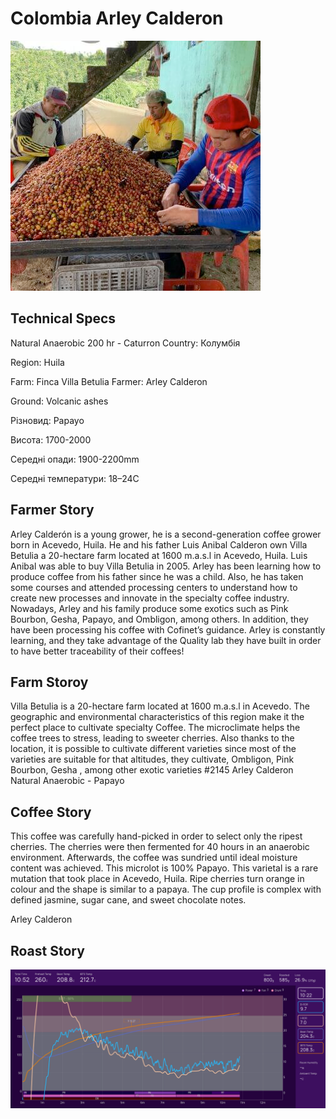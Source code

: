 # Colombia Arley Calderon

![img.png](huila_finca-villa-betulia.png)

## Technical Specs

Natural Anaerobic 200 hr - Caturron
Country: Колумбія

Region: Huila

Farm: Finca Villa Betulia
Farmer: Arley Calderon

Ground: Volcanic ashes

Різновид: Papayo

Висота: 1700-2000

Середні опади: 1900-2200mm

Середні температури: 18–24С

## Farmer Story

Arley Calderón is a young grower, he is a second-generation coffee grower born in Acevedo, Huila. He and his father Luis
Anibal Calderon own Villa Betulia a 20-hectare farm located at 1600 m.a.s.l in Acevedo, Huila. Luis Anibal was able to
buy Villa Betulia in 2005. Arley has been learning how to produce coffee from his father since he was a child. Also, he
has taken some courses and attended processing centers to understand how to create new processes and innovate in the
specialty coffee industry. Nowadays, Arley and his family produce some exotics such as Pink Bourbon, Gesha, Papayo, and
Ombligon, among others. In addition, they have been processing his coffee with Cofinet’s guidance. Arley is constantly
learning, and they take advantage of the Quality lab they have built in order to have better traceability of their
coffees!

## Farm Storoy

Villa Betulia is a 20-hectare farm located at 1600 m.a.s.l in Acevedo. The geographic and environmental characteristics
of this region make it the perfect place to cultivate specialty Coffee. The microclimate helps the coffee trees to
stress, leading to sweeter cherries. Also thanks to the location, it is possible to cultivate different varieties since
most of the varieties are suitable for that altitudes, they cultivate, Ombligon, Pink Bourbon, Gesha , among other
exotic varieties
#2145
Arley Calderon
Natural Anaerobic - Papayo

## Coffee Story

This coffee was carefully hand-picked in order to select only the ripest cherries. The cherries were then fermented for
40 hours in an anaerobic environment. Afterwards, the coffee was sundried until ideal moisture content was achieved.
This microlot is 100% Papayo. This varietal is a rare mutation that took place in Acevedo, Huila. Ripe cherries turn
orange in colour and the shape is similar to a papaya. The cup profile is complex with defined jasmine, sugar cane, and
sweet chocolate notes.

Arley Calderon


## Roast Story

![huila_finca-villa-betulia-roast.png](huila_finca-villa-betulia-roast.png)
